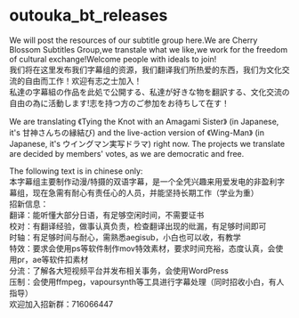 # outouka_bt_releases
We will post the resources of our subtitle group here.We are Cherry Blossom Subtitles Group,we transtale what we like,we work for the freedom of cultural exchange!Welcome people with ideals to join!  
我们将在这里发布我们字幕组的资源，我们翻译我们所热爱的东西，我们为文化交流的自由而工作！欢迎有志之士加入！  
私達の字幕組の作品を此処で公開する、私達が好きな物を翻訳する、文化交流の自由の為に活動します!志を持つ方のご参加をお待ちして在す！  

We are translating 《Tying the Knot with an Amagami Sister》 (in Japanese, it's 甘神さんちの縁結び) and the live-action version of 《Wing-Man》 (in Japanese, it's ウイングマン実写ドラマ) right now. The projects we translate are decided by members' votes, as we are democratic and free.    
  
The following text is in chinese only:  
本字幕组主要制作动漫/特摄的双语字幕，是一个全凭兴趣来用爱发电的非盈利字幕组，现在急需有耐心有责任心的人员，并能坚持长期工作（学业为重）  
招新信息：  
翻译：能听懂大部分日语，有足够空闲时间，不需要证书  
校对：有翻译经验，做事认真负责，检查翻译出现的纰漏，有足够时间即可  
时轴：有足够时间与耐心，需熟悉aegisub，小白也可以收，有教学  
特效：要求会使用ps等软件制作mov特效素材，要求时间充裕，态度认真，会使用pr，ae等软件扣素材  
分流：了解各大短视频平台并发布相关事务，会使用WordPress  
压制：会使用ffmpeg，vapoursynth等工具进行字幕处理（同时招收小白，有人指导）  
欢迎加入招新群：716066447  
